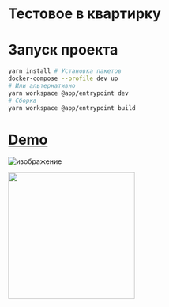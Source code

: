 # Тестовое в квартирку

# Запуск проекта
```bash
yarn install # Установка пакетов
docker-compose --profile dev up
# Или альтернативно
yarn workspace @app/entrypoint dev
# Сборка
yarn workspace @app/entrypoint build
```

# [Demo](https://armageddonv3.vercel.app/)

![изображение](https://github.com/LIMPIX31/armageddonv3/assets/81296950/304620f1-6b5f-4d66-b6dc-2c6bdb02f7cd)

<img src='https://github.com/LIMPIX31/armageddonv3/assets/81296950/e919cc0d-91fc-45e5-b150-ae04680288a8' width='256'/>
